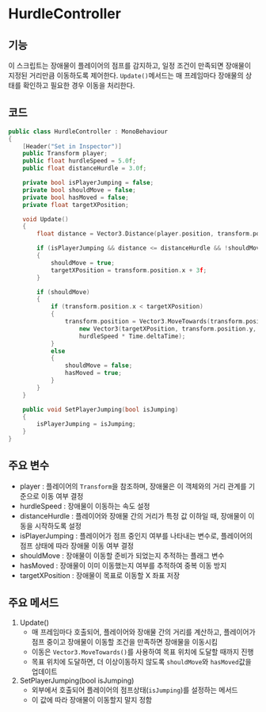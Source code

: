 # HurdleController
## 기능
이 스크립트는 장애물이 플레이어의 점프를 감지하고, 일정 조건이 만족되면 장애물이 지정된 거리만큼 이동하도록 제어한다. ``Update()``메서드는 매 프레임마다 장애물의 상태를 확인하고 필요한 경우 이동을 처리한다.

## 코드
```C++
public class HurdleController : MonoBehaviour
{
    [Header("Set in Inspector")]
    public Transform player;
    public float hurdleSpeed = 5.0f;
    public float distanceHurdle = 3.0f;

    private bool isPlayerJumping = false;
    private bool shouldMove = false;
    private bool hasMoved = false;
    private float targetXPosition;

    void Update()
    {
        float distance = Vector3.Distance(player.position, transform.position);

        if (isPlayerJumping && distance <= distanceHurdle && !shouldMove && !hasMoved)
        {
            shouldMove = true;
            targetXPosition = transform.position.x + 3f;
        }

        if (shouldMove)
        {
            if (transform.position.x < targetXPosition)
            {
                transform.position = Vector3.MoveTowards(transform.position, 
                    new Vector3(targetXPosition, transform.position.y, transform.position.z),
                    hurdleSpeed * Time.deltaTime);
            }
            else
            {
                shouldMove = false;
                hasMoved = true;
            }
        }
    }

    public void SetPlayerJumping(bool isJumping)
    {
        isPlayerJumping = isJumping;
    }
}
```

## 주요 변수
- player : 플레이어의 ``Transform``을 참조하며, 장애물은 이 객체와의 거리 관계를 기준으로 이동 여부 결정
- hurdleSpeed : 장애물이 이동하는 속도 설정
- distanceHurdle : 플레이어와 장애물 간의 거리가 특정 값 이하일 때, 장애물이 이동을 시작하도록 설정
- isPlayerJumping : 플레이어가 점프 중인지 여부를 나타내는 변수로, 플레이어의 점프 상태에 따라 장애물 이동 여부 결정
- shouldMove : 장애물이 이동할 준비가 되었는지 추적하는 플래그 변수
- hasMoved : 장애물이 이미 이동했는지 여부를 추적하여 중복 이동 방지
- targetXPosition : 장애물이 목표로 이동할 X 좌표 저장

## 주요 메서드
1. Update()
   - 매 프레임마다 호출되어, 플레이어와 장애물 간의 거리를 계산하고, 플레이어가 점프 중이고 장애물이 이동할 조건을 만족하면 장애물을 이동시킴
   - 이동은 ``Vector3.MoveTowards()``를 사용하여 목표 위치에 도달할 때까지 진행
   - 목표 위치에 도달하면, 더 이상이동하지 않도록 ``shouldMove``와 ``hasMoved``값을 업데이트
2. SetPlayerJumping(bool isJumping)
   - 외부에서 호출되어 플레이어의 점프상태(``isJumping``)를 설정하는 메서드
   - 이 값에 따라 장애물이 이동할지 말지 정함 
